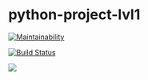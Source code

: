 # python-project-lvl1

[![Maintainability](https://api.codeclimate.com/v1/badges/a99a88d28ad37a79dbf6/maintainability)](https://codeclimate.com/github/codeclimate/codeclimate/maintainability)

[![Build Status](https://travis-ci.org/szharas/python-project-lvl1.svg?branch=master)](https://travis-ci.org/szharas/python-project-lvl1)

<a href="https://asciinema.org/a/dkwvYVhyJR5ny0NqBJmRynak8" target="_blank"><img src="https://asciinema.org/a/dkwvYVhyJR5ny0NqBJmRynak8.svg" /></a>
